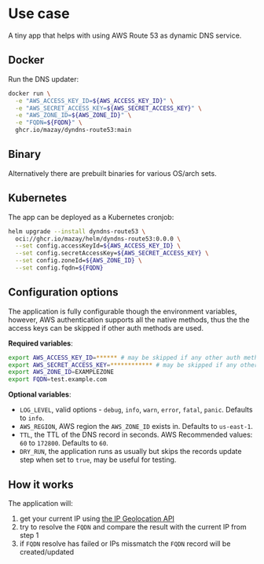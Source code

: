 # Use case

A tiny app that helps with using AWS Route 53 as dynamic DNS service.

## Docker

Run the DNS updater:

```bash
docker run \
  -e "AWS_ACCESS_KEY_ID=${AWS_ACCESS_KEY_ID}" \
  -e "AWS_SECRET_ACCESS_KEY=${AWS_SECRET_ACCESS_KEY}" \
  -e "AWS_ZONE_ID=${AWS_ZONE_ID}" \
  -e "FQDN=${FQDN}" \
  ghcr.io/mazay/dyndns-route53:main
```

## Binary

Alternatively there are prebuilt binaries for various OS/arch sets.

## Kubernetes

The app can be deployed as a Kubernetes cronjob:

```bash
helm upgrade --install dyndns-route53 \
  oci://ghcr.io/mazay/helm/dyndns-route53:0.0.0 \
  --set config.accessKeyId=${AWS_ACCESS_KEY_ID} \
  --set config.secretAccessKey=${AWS_SECRET_ACCESS_KEY} \
  --set config.zoneId=${AWS_ZONE_ID} \
  --set config.fqdn=${FQDN}
```

## Configuration options

The application is fully configurable though the environment variables, however, AWS authentication supports all the native methods, thus the the access keys can be skipped if other auth methods are used.

**Required variables**:

```bash
export AWS_ACCESS_KEY_ID=****** # may be skipped if any other auth method is available
export AWS_SECRET_ACCESS_KEY=************ # may be skipped if any other auth method is available
export AWS_ZONE_ID=EXAMPLEZONE
export FQDN=test.example.com
```

**Optional variables**:

- `LOG_LEVEL`, valid options - `debug`, `info`, `warn`, `error`, `fatal`, `panic`. Defaults to `info`.
- `AWS_REGION`, AWS region the `AWS_ZONE_ID` exists in. Defaults to `us-east-1`.
- `TTL`, the TTL of the DNS record in seconds. AWS Recommended values: `60` to `172800`. Defaults to `60`.
- `DRY_RUN`, the application runs as usually but skips the records update step when set to `true`, may be useful for testing.

## How it works

The application will:

1. get your current IP using [the IP Geolocation API](https://ip-api.com/)
1. try to resolve the `FQDN` and compare the result with the current IP from step 1
1. if `FQDN` resolve has failed or IPs missmatch the `FQDN` record will be created/updated
